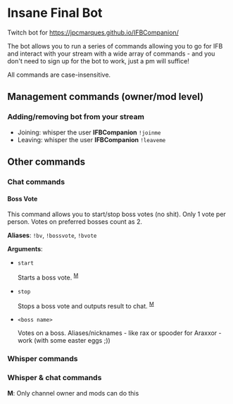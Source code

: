 # Insane Final Bot
Twitch bot for https://jpcmarques.github.io/IFBCompanion/ 

The bot allows you to run a series of commands allowing you to go for IFB and interact with your stream with a wide array of commands - and you don't need to sign up for the bot to work, just a pm will suffice!

All commands are case-insensitive.

## Management commands (owner/mod level)

### Adding/removing bot from your stream

- Joining: whisper the user **IFBCompanion** `!joinme`
- Leaving: whisper the user **IFBCompanion** `!leaveme`

## Other commands

### Chat commands 

#### Boss Vote

This command allows you to start/stop boss votes (no shit). Only 1 vote per person. Votes on preferred bosses count as 2.

**Aliases**: `!bv`, `!bossvote`, `!bvote`

**Arguments**:

- `start`
  
  Starts a boss vote. <sup>[M](#ModInfo)</sup>

- `stop`

  Stops a boss vote and outputs result to chat. <sup>[M](#ModInfo)</sup>

- `<boss name>`

  Votes on a boss. Aliases/nicknames - like rax or spooder for Araxxor - work (with some easter eggs ;))

### Whisper commands



### Whisper & chat commands

<a name="ModInfo">**M**</a>: Only channel owner and mods can do this